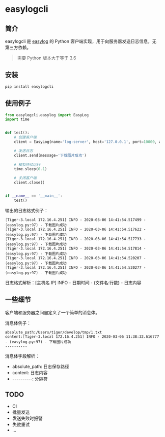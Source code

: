 # easylogcli

## 简介

easylogcli 是 [easylog](https://github.com/prprprus/easylog) 的 Python 客户端实现，用于向服务器发送日志信息，无第三方依赖。

> 需要 Python 版本大于等于 3.6

## 安装

```bash
pip install easylogcli
```

## 使用例子

```Python
from easylogcli.easylog import EasyLog
import time


def test():
    # 创建客户端
    client = EasyLog(name='log-server', host='127.0.0.1', port=10000, absolute_path='/Users/tiger/develop/tmp/1.txt')

    # 发送日志
    client.send(message='下载图片成功')
    
    # 模拟持续运行
    time.sleep(0.1)

    # 关闭客户端
    client.close()


if __name__ == '__main__':
    test()
```

输出的日志格式例子：

```
[Tiger-3.local 172.16.4.251] INFO - 2020-03-06 14:41:54.517499 - (easylog.py:97) - 下载图片成功
[Tiger-3.local 172.16.4.251] INFO - 2020-03-06 14:41:54.517622 - (easylog.py:97) - 下载图片成功
[Tiger-3.local 172.16.4.251] INFO - 2020-03-06 14:41:54.517733 - (easylog.py:97) - 下载图片成功
[Tiger-3.local 172.16.4.251] INFO - 2020-03-06 14:41:54.517814 - (easylog.py:97) - 下载图片成功
[Tiger-3.local 172.16.4.251] INFO - 2020-03-06 14:41:54.520207 - (easylog.py:97) - 下载图片成功
[Tiger-3.local 172.16.4.251] INFO - 2020-03-06 14:41:54.520277 - (easylog.py:97) - 下载图片成功
```

日志格式解析：[主机名 IP] INFO - 日期时间 - (文件名:行数) - 日志内容

## 一些细节

客户端和服务器之间自定义了一个简单的消息体。

消息体例子：

```
absolute_path:/Users/tiger/develop/tmp/1.txt
content:[Tiger-3.local 172.16.4.251] INFO - 2020-03-06 11:38:32.616777 - (easylog.py:97) - 下载图片成功
----------
```

消息体字段解析：

- absolute_path: 日志保存路径
- content:       日志内容
- ----------:    分隔符

## TODO

- CI
- 批量发送
- 发送失败时报警
- 失败重试
- ...